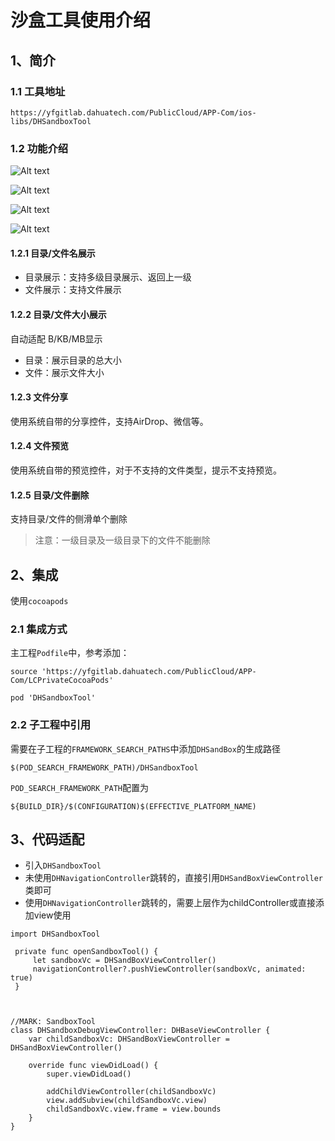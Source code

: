 # 沙盒工具使用介绍

## 1、简介
### 1.1 工具地址
`https://yfgitlab.dahuatech.com/PublicCloud/APP-Com/ios-libs/DHSandboxTool`

### 1.2 功能介绍



![Alt text](./Doc/一级目录.png)

![Alt text](./Doc/二级.png)

![Alt text](./Doc/FileOperation.png)

![Alt text](./Doc/Delete.png)

#### 1.2.1 目录/文件名展示
* 目录展示：支持多级目录展示、返回上一级
* 文件展示：支持文件展示


#### 1.2.2 目录/文件大小展示
自动适配 B/KB/MB显示
* 目录：展示目录的总大小
* 文件：展示文件大小

#### 1.2.3 文件分享
使用系统自带的分享控件，支持AirDrop、微信等。


#### 1.2.4 文件预览
使用系统自带的预览控件，对于不支持的文件类型，提示不支持预览。

#### 1.2.5 目录/文件删除
支持目录/文件的侧滑单个删除
> 注意：一级目录及一级目录下的文件不能删除




## 2、集成
使用`cocoapods`

### 2.1 集成方式
主工程`Podfile`中，参考添加：

```
source 'https://yfgitlab.dahuatech.com/PublicCloud/APP-Com/LCPrivateCocoaPods'
```

```
pod 'DHSandboxTool'
```




### 2.2 子工程中引用

需要在子工程的`FRAMEWORK_SEARCH_PATHS`中添加`DHSandBox`的生成路径
```
$(POD_SEARCH_FRAMEWORK_PATH)/DHSandboxTool
```

`POD_SEARCH_FRAMEWORK_PATH`配置为
```
${BUILD_DIR}/$(CONFIGURATION)$(EFFECTIVE_PLATFORM_NAME)
```


## 3、代码适配

*  引入`DHSandboxTool`
*  未使用`DHNavigationController`跳转的，直接引用`DHSandBoxViewController`类即可
*  使用`DHNavigationController`跳转的，需要上层作为childController或直接添加view使用

```
import DHSandboxTool

 private func openSandboxTool() {
	 let sandboxVc = DHSandBoxViewController() 
     navigationController?.pushViewController(sandboxVc, animated: true)
 }



//MARK: SandboxTool
class DHSandboxDebugViewController: DHBaseViewController {
    var childSandboxVc: DHSandBoxViewController = DHSandBoxViewController()
    
    override func viewDidLoad() {
        super.viewDidLoad()
        
        addChildViewController(childSandboxVc)
        view.addSubview(childSandboxVc.view)
        childSandboxVc.view.frame = view.bounds
    }
}

```